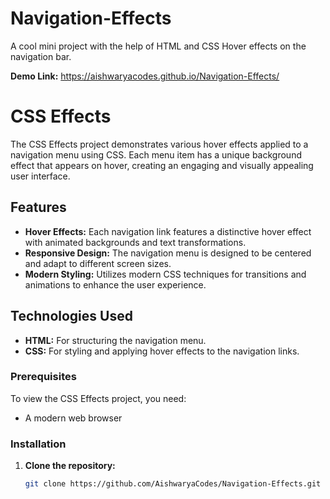 # Navigation-Effects
A cool mini project with the help of HTML and CSS Hover effects on the navigation bar.

**Demo Link:** https://aishwaryacodes.github.io/Navigation-Effects/

# CSS Effects
The CSS Effects project demonstrates various hover effects applied to a navigation menu using CSS. Each menu item has a unique background effect that appears on hover, creating an engaging and visually appealing user interface.

## Features
- **Hover Effects:** Each navigation link features a distinctive hover effect with animated backgrounds and text transformations.
- **Responsive Design:** The navigation menu is designed to be centered and adapt to different screen sizes.
- **Modern Styling:** Utilizes modern CSS techniques for transitions and animations to enhance the user experience.

## Technologies Used
- **HTML:** For structuring the navigation menu.
- **CSS:** For styling and applying hover effects to the navigation links.

### Prerequisites
To view the CSS Effects project, you need:
- A modern web browser

### Installation
1. **Clone the repository:**
   ```bash
   git clone https://github.com/AishwaryaCodes/Navigation-Effects.git

